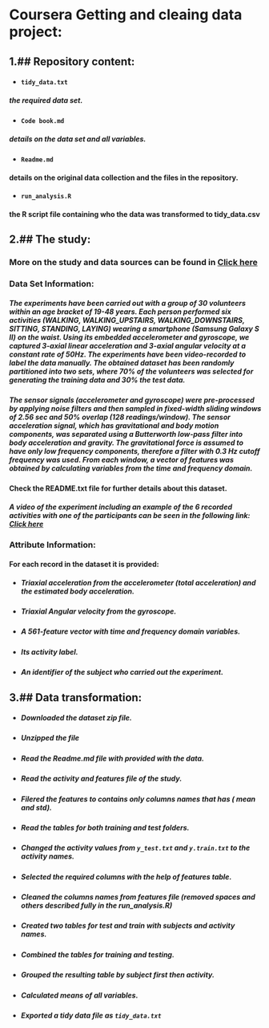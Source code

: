 Coursera Getting and cleaing data project:
============================================
1.## Repository content:
----------------------
- #### `tidy_data.txt` 
##### the required data set.
- #### `Code book.md`  
##### details on the data set and all variables.
- #### `Readme.md` 
#### details on the original data collection and the files in the repository.
- #### `run_analysis.R` 
#### the R script file containing who the data was transformed to tidy_data.csv

2.## The study:
-------------
### More on the study and data sources can be found in [Click here](http://archive.ics.uci.edu/ml/datasets/Human+Activity+Recognition+Using+Smartphones#)
### Data Set Information:

##### The experiments have been carried out with a group of 30 volunteers within an age bracket of 19-48 years. Each person performed six activities (WALKING, WALKING_UPSTAIRS, WALKING_DOWNSTAIRS, SITTING, STANDING, LAYING) wearing a smartphone (Samsung Galaxy S II) on the waist. Using its embedded accelerometer and gyroscope, we captured 3-axial linear acceleration and 3-axial angular velocity at a constant rate of 50Hz. The experiments have been video-recorded to label the data manually. The obtained dataset has been randomly partitioned into two sets, where 70% of the volunteers was selected for generating the training data and 30% the test data. 

##### The sensor signals (accelerometer and gyroscope) were pre-processed by applying noise filters and then sampled in fixed-width sliding windows of 2.56 sec and 50% overlap (128 readings/window). The sensor acceleration signal, which has gravitational and body motion components, was separated using a Butterworth low-pass filter into body acceleration and gravity. The gravitational force is assumed to have only low frequency components, therefore a filter with 0.3 Hz cutoff frequency was used. From each window, a vector of features was obtained by calculating variables from the time and frequency domain.

#### Check the README.txt file for further details about this dataset. 

##### A video of the experiment including an example of the 6 recorded activities with one of the participants can be seen in the following link: [Click here](http://www.youtube.com/watch?v=XOEN9W05_4A)

### Attribute Information:

#### For each record in the dataset it is provided: 
- ##### Triaxial acceleration from the accelerometer (total acceleration) and the estimated body acceleration. 
- ##### Triaxial Angular velocity from the gyroscope. 
- ##### A 561-feature vector with time and frequency domain variables. 
- ##### Its activity label. 
- ##### An identifier of the subject who carried out the experiment.

3.## Data transformation:
-----------------------
- ##### Downloaded the dataset zip file.
- ##### Unzipped the file
- ##### Read the Readme.md file with provided with the data.
- ##### Read the activity and features file of the study.
- ##### Filered the features to contains only columns names that has ( mean and std).
- ##### Read the tables for both training and test folders.
- ##### Changed the activity values from `y_test.txt` and `y.train.txt` to the activity names.
- ##### Selected the required columns with the help of features table.
- ##### Cleaned the columns names from features file (removed spaces and others described fully in the run_analysis.R)
- ##### Created two tables for test and train with subjects and activity names. 
- ##### Combined the tables for training and testing.
- ##### Grouped the resulting table by subject first then activity.
- ##### Calculated means of all variables.
- ##### Exported a tidy data file as `tidy_data.txt`



